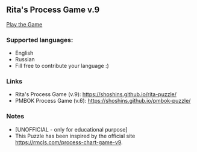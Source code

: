 ## Rita's Process Game v.9

[Play the Game](https://shoshins.github.io/rita-puzzle/)

### Supported languages:
- English
- Russian
- Fill free to contribute your language :)

### Links
- Rita's Process Game (v.9): https://shoshins.github.io/rita-puzzle/
- PMBOK Process Game (v.6): https://shoshins.github.io/pmbok-puzzle/

### Notes

- [UNOFFICIAL - only for educational purpose] 
- This Puzzle has been inspired by the official site https://rmcls.com/process-chart-game-v9.
